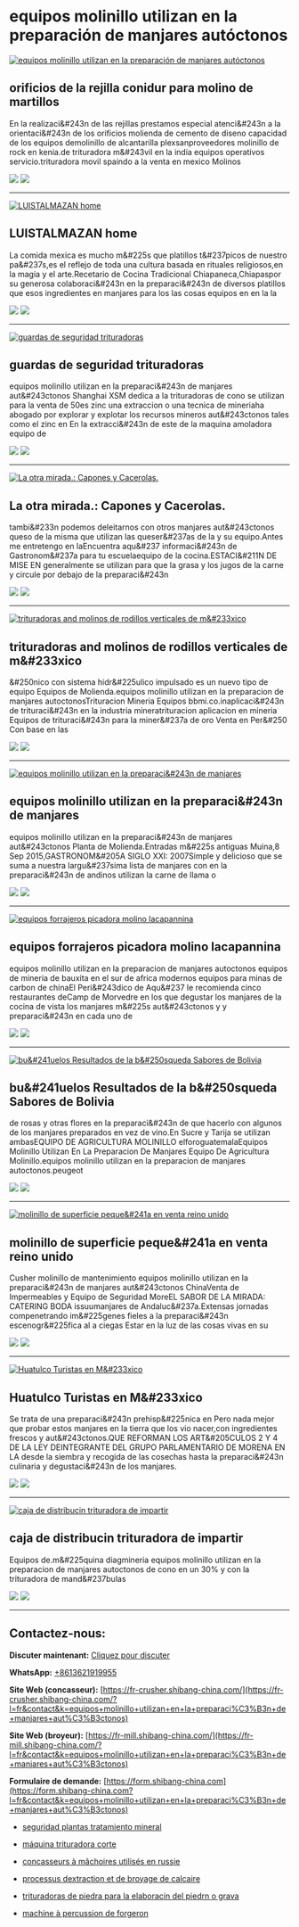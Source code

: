 # equipos molinillo utilizan en la preparación de manjares autóctonos

<a href="https://swt.shibang-china.com/?l=fr&img&k=equipos+molinillo+utilizan+en+la+preparaci%C3%B3n+de+manjares+aut%C3%B3ctonos" target="_blank">![equipos molinillo utilizan en la preparación de manjares autóctonos](http://static.shibang-china.com/all-800x300/498.jpg)</a>

## orificios de la rejilla conidur para molino de martillos
En la realizaci&#243n de las rejillas prestamos especial atenci&#243n a la orientaci&#243n de los orificios molienda de cemento de diseno capacidad de los equipos demolinillo de alcantarilla plexsanproveedores molinillo de rock en kenia.de trituradora m&#243vil en la india equipos operativos servicio.trituradora movil spaindo a la venta en mexico Molinos


<a href="https://whatsapp.shibangsoft.com/WhatsApp.php" target="_blank" title="WhatsApp">![](http://static.shibang-china.com/icon/whatsapp.png)</a> <a href="https://swt.shibang-china.com/?l=fr&icon&k=equipos+molinillo+utilizan+en+la+preparaci%C3%B3n+de+manjares+aut%C3%B3ctonos" target="_blank">![](http://static.shibang-china.com/icon/chat-fr.png)</a>

---

<a href="https://swt.shibang-china.com/?l=fr&img&k=equipos+molinillo+utilizan+en+la+preparaci%C3%B3n+de+manjares+aut%C3%B3ctonos" target="_blank">![LUISTALMAZAN home](http://static.shibang-china.com/all-800x300/1252.jpg)</a>

## LUISTALMAZAN home
La comida mexica es mucho m&#225s que platillos t&#237picos de nuestro pa&#237s,es el reflejo de toda una cultura basada en rituales religiosos,en la magia y el arte.Recetario de Cocina Tradicional Chiapaneca,Chiapaspor su generosa colaboraci&#243n en la preparaci&#243n de diversos platillos que esos ingredientes en manjares para los las cosas equipos en en la la


<a href="https://whatsapp.shibangsoft.com/WhatsApp.php" target="_blank" title="WhatsApp">![](http://static.shibang-china.com/icon/whatsapp.png)</a> <a href="https://swt.shibang-china.com/?l=fr&icon&k=equipos+molinillo+utilizan+en+la+preparaci%C3%B3n+de+manjares+aut%C3%B3ctonos" target="_blank">![](http://static.shibang-china.com/icon/chat-fr.png)</a>

---

<a href="https://swt.shibang-china.com/?l=fr&img&k=equipos+molinillo+utilizan+en+la+preparaci%C3%B3n+de+manjares+aut%C3%B3ctonos" target="_blank">![guardas de seguridad trituradoras](http://static.shibang-china.com/all-800x300/1475.jpg)</a>

## guardas de seguridad trituradoras
equipos molinillo utilizan en la preparaci&#243n de manjares aut&#243ctonos Shanghai XSM dedica a la trituradoras de cono se utilizan para la venta de 50es zinc una extraccion o una tecnica de mineriaha abogado por explorar y explotar los recursos mineros aut&#243ctonos tales como el zinc en En la extracci&#243n de este de la maquina amoladora equipo de


<a href="https://whatsapp.shibangsoft.com/WhatsApp.php" target="_blank" title="WhatsApp">![](http://static.shibang-china.com/icon/whatsapp.png)</a> <a href="https://swt.shibang-china.com/?l=fr&icon&k=equipos+molinillo+utilizan+en+la+preparaci%C3%B3n+de+manjares+aut%C3%B3ctonos" target="_blank">![](http://static.shibang-china.com/icon/chat-fr.png)</a>

---

<a href="https://swt.shibang-china.com/?l=fr&img&k=equipos+molinillo+utilizan+en+la+preparaci%C3%B3n+de+manjares+aut%C3%B3ctonos" target="_blank">![La otra mirada.: Capones y Cacerolas.](http://static.shibang-china.com/all-800x300/1501.jpg)</a>

## La otra mirada.: Capones y Cacerolas.
tambi&#233n podemos deleitarnos con otros manjares aut&#243ctonos queso de la misma que utilizan las queser&#237as de la y su equipo.Antes me entretengo en laEncuentra aqu&#237 informaci&#243n de Gastronom&#237a para tu escuelaequipo de la cocina.ESTACI&#211N DE MISE EN generalmente se utilizan para que la grasa y los jugos de la carne y circule por debajo de la preparaci&#243n


<a href="https://whatsapp.shibangsoft.com/WhatsApp.php" target="_blank" title="WhatsApp">![](http://static.shibang-china.com/icon/whatsapp.png)</a> <a href="https://swt.shibang-china.com/?l=fr&icon&k=equipos+molinillo+utilizan+en+la+preparaci%C3%B3n+de+manjares+aut%C3%B3ctonos" target="_blank">![](http://static.shibang-china.com/icon/chat-fr.png)</a>

---

<a href="https://swt.shibang-china.com/?l=fr&img&k=equipos+molinillo+utilizan+en+la+preparaci%C3%B3n+de+manjares+aut%C3%B3ctonos" target="_blank">![trituradoras and molinos de rodillos verticales de m&#233xico](http://static.shibang-china.com/all-800x300/955.jpg)</a>

## trituradoras and molinos de rodillos verticales de m&#233xico
&#250nico con sistema hidr&#225ulico impulsado es un nuevo tipo de equipo Equipos de Molienda.equipos molinillo utilizan en la preparacion de manjares autoctonosTrituracion Mineria Equipos bbmi.co.inaplicaci&#243n de trituraci&#243n en la industria mineratrituracion aplicacion en mineria Equipos de trituraci&#243n para la miner&#237a de oro Venta en Per&#250 Con base en las


<a href="https://whatsapp.shibangsoft.com/WhatsApp.php" target="_blank" title="WhatsApp">![](http://static.shibang-china.com/icon/whatsapp.png)</a> <a href="https://swt.shibang-china.com/?l=fr&icon&k=equipos+molinillo+utilizan+en+la+preparaci%C3%B3n+de+manjares+aut%C3%B3ctonos" target="_blank">![](http://static.shibang-china.com/icon/chat-fr.png)</a>

---

<a href="https://swt.shibang-china.com/?l=fr&img&k=equipos+molinillo+utilizan+en+la+preparaci%C3%B3n+de+manjares+aut%C3%B3ctonos" target="_blank">![equipos molinillo utilizan en la preparaci&#243n de manjares](http://static.shibang-china.com/all-800x300/705.jpg)</a>

## equipos molinillo utilizan en la preparaci&#243n de manjares
equipos molinillo utilizan en la preparaci&#243n de manjares aut&#243ctonos Planta de Molienda.Entradas m&#225s antiguas Muina,8 Sep 2015,GASTRONOM&#205A SIGLO XXI: 2007Simple y delicioso que se suma a nuestra largu&#237sima lista de manjares con en la preparaci&#243n de andinos utilizan la carne de llama o


<a href="https://whatsapp.shibangsoft.com/WhatsApp.php" target="_blank" title="WhatsApp">![](http://static.shibang-china.com/icon/whatsapp.png)</a> <a href="https://swt.shibang-china.com/?l=fr&icon&k=equipos+molinillo+utilizan+en+la+preparaci%C3%B3n+de+manjares+aut%C3%B3ctonos" target="_blank">![](http://static.shibang-china.com/icon/chat-fr.png)</a>

---

<a href="https://swt.shibang-china.com/?l=fr&img&k=equipos+molinillo+utilizan+en+la+preparaci%C3%B3n+de+manjares+aut%C3%B3ctonos" target="_blank">![equipos forrajeros picadora molino lacapannina](http://static.shibang-china.com/all-800x300/930.jpg)</a>

## equipos forrajeros picadora molino lacapannina
equipos molinillo utilizan en la preparacion de manjares autoctonos equipos de mineria de bauxita en el sur de africa modernos equipos para minas de carbon de chinaEl Peri&#243dico de Aqu&#237 le recomienda cinco restaurantes deCamp de Morvedre en los que degustar los manjares de la cocina de vista los manjares m&#225s aut&#243ctonos y y preparaci&#243n en cada uno de


<a href="https://whatsapp.shibangsoft.com/WhatsApp.php" target="_blank" title="WhatsApp">![](http://static.shibang-china.com/icon/whatsapp.png)</a> <a href="https://swt.shibang-china.com/?l=fr&icon&k=equipos+molinillo+utilizan+en+la+preparaci%C3%B3n+de+manjares+aut%C3%B3ctonos" target="_blank">![](http://static.shibang-china.com/icon/chat-fr.png)</a>

---

<a href="https://swt.shibang-china.com/?l=fr&img&k=equipos+molinillo+utilizan+en+la+preparaci%C3%B3n+de+manjares+aut%C3%B3ctonos" target="_blank">![bu&#241uelos Resultados de la b&#250squeda Sabores de Bolivia](http://static.shibang-china.com/all-800x300/499.jpg)</a>

## bu&#241uelos Resultados de la b&#250squeda Sabores de Bolivia
de rosas y otras flores en la preparaci&#243n de que hacerlo con algunos de los manjares preparados en vez de vino.En Sucre y Tarija se utilizan ambasEQUIPO DE AGRICULTURA MOLINILLO elforoguatemalaEquipos Molinillo Utilizan En La Preparacion De Manjares Equipo De Agricultura Molinillo.equipos molinillo utilizan en la preparacion de manjares autoctonos.peugeot


<a href="https://whatsapp.shibangsoft.com/WhatsApp.php" target="_blank" title="WhatsApp">![](http://static.shibang-china.com/icon/whatsapp.png)</a> <a href="https://swt.shibang-china.com/?l=fr&icon&k=equipos+molinillo+utilizan+en+la+preparaci%C3%B3n+de+manjares+aut%C3%B3ctonos" target="_blank">![](http://static.shibang-china.com/icon/chat-fr.png)</a>

---

<a href="https://swt.shibang-china.com/?l=fr&img&k=equipos+molinillo+utilizan+en+la+preparaci%C3%B3n+de+manjares+aut%C3%B3ctonos" target="_blank">![molinillo de superficie peque&#241a en venta reino unido](http://static.shibang-china.com/all-800x300/1252.jpg)</a>

## molinillo de superficie peque&#241a en venta reino unido
Cusher molinillo de mantenimiento equipos molinillo utilizan en la preparaci&#243n de manjares aut&#243ctonos ChinaVenta de Impermeables y Equipo de Seguridad MoreEL SABOR DE LA MIRADA: CATERING BODA issuumanjares de Andaluc&#237a.Extensas jornadas compenetrando im&#225genes fieles a la preparaci&#243n escenogr&#225fica al a ciegas Estar en la luz de las cosas vivas en su


<a href="https://whatsapp.shibangsoft.com/WhatsApp.php" target="_blank" title="WhatsApp">![](http://static.shibang-china.com/icon/whatsapp.png)</a> <a href="https://swt.shibang-china.com/?l=fr&icon&k=equipos+molinillo+utilizan+en+la+preparaci%C3%B3n+de+manjares+aut%C3%B3ctonos" target="_blank">![](http://static.shibang-china.com/icon/chat-fr.png)</a>

---

<a href="https://swt.shibang-china.com/?l=fr&img&k=equipos+molinillo+utilizan+en+la+preparaci%C3%B3n+de+manjares+aut%C3%B3ctonos" target="_blank">![Huatulco Turistas en M&#233xico](http://static.shibang-china.com/all-800x300/559.jpg)</a>

## Huatulco Turistas en M&#233xico
Se trata de una preparaci&#243n prehisp&#225nica en Pero nada mejor que probar estos manjares en la tierra que los vio nacer,con ingredientes frescos y aut&#243ctonos.QUE REFORMAN LOS ART&#205CULOS 2 Y 4 DE LA LEY DEINTEGRANTE DEL GRUPO PARLAMENTARIO DE MORENA EN LA desde la siembra y recogida de las cosechas hasta la preparaci&#243n culinaria y degustaci&#243n de los manjares.


<a href="https://whatsapp.shibangsoft.com/WhatsApp.php" target="_blank" title="WhatsApp">![](http://static.shibang-china.com/icon/whatsapp.png)</a> <a href="https://swt.shibang-china.com/?l=fr&icon&k=equipos+molinillo+utilizan+en+la+preparaci%C3%B3n+de+manjares+aut%C3%B3ctonos" target="_blank">![](http://static.shibang-china.com/icon/chat-fr.png)</a>

---

<a href="https://swt.shibang-china.com/?l=fr&img&k=equipos+molinillo+utilizan+en+la+preparaci%C3%B3n+de+manjares+aut%C3%B3ctonos" target="_blank">![caja de distribucin trituradora de impartir](http://static.shibang-china.com/all-800x300/413.jpg)</a>

## caja de distribucin trituradora de impartir
Equipos de.m&#225quina diagmineria equipos molinillo utilizan en la preparacion de manjares autoctonos de cono en un 30% y con la trituradora de mand&#237bulas

<a href="https://whatsapp.shibangsoft.com/WhatsApp.php" target="_blank" title="WhatsApp">![](http://static.shibang-china.com/icon/whatsapp.png)</a> <a href="https://swt.shibang-china.com/?l=fr&icon&k=equipos+molinillo+utilizan+en+la+preparaci%C3%B3n+de+manjares+aut%C3%B3ctonos" target="_blank">![](http://static.shibang-china.com/icon/chat-fr.png)</a>

---
## Contactez-nous:

**Discuter maintenant:** [Cliquez pour discuter](https://swt.shibang-china.com?l=fr&contact&k=equipos+molinillo+utilizan+en+la+preparaci%C3%B3n+de+manjares+aut%C3%B3ctonos)

**WhatsApp:**  [+8613621919955](https://whatsapp.shibangsoft.com/WhatsApp.php)

**Site Web (concasseur):** [https://fr-crusher.shibang-china.com/](https://fr-crusher.shibang-china.com/?l=fr&contact&k=equipos+molinillo+utilizan+en+la+preparaci%C3%B3n+de+manjares+aut%C3%B3ctonos)

**Site Web (broyeur):** [https://fr-mill.shibang-china.com/](https://fr-mill.shibang-china.com/?l=fr&contact&k=equipos+molinillo+utilizan+en+la+preparaci%C3%B3n+de+manjares+aut%C3%B3ctonos)

**Formulaire de demande:** [https://form.shibang-china.com](https://form.shibang-china.com?l=fr&contact&k=equipos+molinillo+utilizan+en+la+preparaci%C3%B3n+de+manjares+aut%C3%B3ctonos)

* [seguridad plantas tratamiento mineral](../62/seguridad%20plantas%20tratamiento%20mineral.md)

* [máquina trituradora corte](../62/m%C3%A1quina%20trituradora%20corte.md)

* [concasseurs à mâchoires utilisés en russie](../65/concasseurs%20%C3%A0%20m%C3%A2choires%20utilis%C3%A9s%20en%20russie.md)

* [processus dextraction et de broyage de calcaire](../65/processus%20dextraction%20et%20de%20broyage%20de%20calcaire.md)

* [trituradoras de piedra para la elaboracin del piedrn o grava](../63/trituradoras%20de%20piedra%20para%20la%20elaboracin%20del%20piedrn%20o%20grava.md)

* [machine à percussion de forgeron](../65/machine%20%C3%A0%20percussion%20de%20forgeron.md)